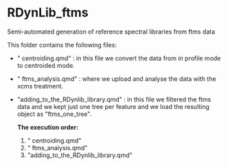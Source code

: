 # RDynLib_ftms

Semi-automated generation of reference spectral libraries from ftms data

This folder contains the following files:

-   " centroiding.qmd" : in this file we convert the data from in profile mode to centroided mode.

<!-- -->

-    " ftms_analysis.qmd" : where we upload and analyse the data with the xcms treatment.

-   "adding_to_the_RDynlib_library.qmd" : in this file we filtered the ftms data and we kept just one tree per feature and we load the resulting object as "ftms_one_tree".

    **The execution order:**

    1.  " centroiding.qmd"
    2.  " ftms_analysis.qmd"
    3.  "adding_to_the_RDynlib_library.qmd"
